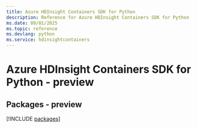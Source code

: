 ```yaml
---
title: Azure HDInsight Containers SDK for Python
description: Reference for Azure HDInsight Containers SDK for Python
ms.date: 09/01/2025
ms.topic: reference
ms.devlang: python
ms.service: hdinsightcontainers
---
```

# Azure HDInsight Containers SDK for Python - preview
## Packages - preview
[!INCLUDE [packages](hdinsight-containers-index.md)]